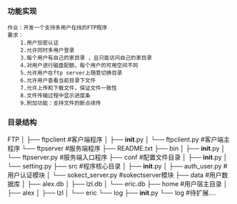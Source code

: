  ### 功能实现
    作业：开发一个支持多用户在线的FTP程序
    要求：
        1.用户加密认证
        2.允许同时多用户登录
        3.每个用户有自己的家目录 ，且只能访问自己的家目录
        4.对用户进行磁盘配额，每个用户的可用空间不同
        5.允许用户在ftp server上随意切换目录
        6.允许用户查看当前目录下文件
        7.允许上传和下载文件，保证文件一致性
        8.文件传输过程中显示进度条
        9.附加功能：支持文件的断点续传

 ### 目录结构
 FTP
    │
    ├── ftpclient #客户端程序
    │      ├── __init__.py
    │      └── ftpclient.py  #客户端主程序
    └── ftpserver #服务端程序
            ├── README.txt
            ├── bin
			│   ├── __init__.py
			│   └── ftpserver.py #服务端入口程序
            ├── conf #配置文件目录
            │   ├── __init__.py
            │   └── setting.py
            ├── src  #程序核心目录
            │   ├── __init__.py
            │   ├── auth_user.py  #用户认证模块
            │   └── sokect_server.py  #sokectserver模块
            ├── data #用户数据库
            │   ├── alex.db
            │   ├── lzl.db
            │   └── eric.db
            ├── home #用户宿主目录
            │   ├── alex
            │   ├── lzl
            │   └── eric
            └── log
                ├── __init__.py
                └── log  #待扩展....